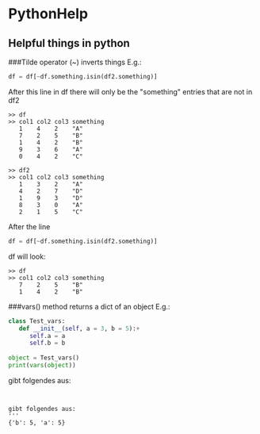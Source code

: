 # PythonHelp
Helpful things in python
---
###Tilde operator (~) 
inverts things
E.g.: 
```python
df = df[~df.something.isin(df2.something)]
```
After this line in df there will only be the "something" entries that are not in df2
```
>> df
>> col1 col2 col3 something
   1    4    2    "A"
   7    2    5    "B"
   1    4    2    "B"
   9    3    6    "A"
   0    4    2    "C"
```
   
```
>> df2
>> col1 col2 col3 something
   1    3    2    "A"
   4    2    7    "D"
   1    9    3    "D"
   8    3    0    "A"
   2    1    5    "C"
```
   
After the line

```python
df = df[~df.something.isin(df2.something)]
```

df will look:

```
>> df
>> col1 col2 col3 something
   7    2    5    "B"
   1    4    2    "B"
```

###vars() method
returns a dict of an object
E.g.:
```python
class Test_vars:
   def __init__(self, a = 3, b = 5):+
      self.a = a
      self.b = b
      
object = Test_vars()
print(vars(object))
```

gibt folgendes aus:
```


gibt folgendes aus:
'''
{'b': 5, 'a': 5}
